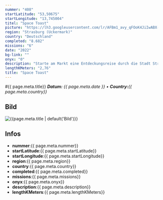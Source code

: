 ```yaml
---
nummer: "408"
startLatitude: "53,50675"
startLongitude: "13,745004"
titel: "Space Toast"
picture: "https://lh3.googleusercontent.com/lr/AFBm1_avy_qFOoK4JiIwABX-_k3pOmaw4J6ohYG1bOLrSDrYRdMANZEHxKDB06bYLVTtnfVTYCsYeaNvV0YomDVEFOcL6M3SOPbleN1B64r_FxDa8LP0pL5mEn2XJiu8BoAXYzv-FZMNtqRAydV0xCeIuamwQDQOCdze3-HlLVZRREj8q8SZep04E8XBKxOAoaFF8EFFXCfRZUi-3PD7OhgFRNZw4A9kbDO8Xza7edL2kyv3Dh-Ht7vebR3uVoIVeFlGLo4CeoqvqPEtaV6BIs5Bx9H48Bm27GK4LoYsM4X9PAdJERAWwuQso9AtkvDji3YrFBRmh2Qy5eb0QCqXUByCwvGQGkMXnqZcC7TP8YszxUIYRhgEf5WmxzceujuDlpjS14N4m3z-y3oQ3nBZTwLvuBptTiP19aPUunFwFmLH7ysz1dSEU2osm-05IW8AilGoCjMFZfBTApMag15Gito1S0JEVL2TeiO367h4-KLSd44FE0zT4RFsVN0V_uPW9sBxorGJ_IDlajNIS3yHNg8HUXfbWNmERYBBZppIrRmy4v5XwZ7dbrvyWbZd9-w5nS1-e-6LEUugHMshkyWGR2KlUxXaOy2Vn2CxgnnHnqwH_9NvXj5-WOxN9M93UWNoZP0bkE4RheiW0fjzr-TTkNHirb3-D3lOElnN_Il1A_sxStzSGBx8cfBYMINV0LdRh_ct2QZ9iiqpyHQAiuysqdzTMO7JeqMeWIdV0U-rWt4moyL_hoFDg6tDs0AcuL1tDskm7bWxbe64eBmotGoQkFOaqeNU62HGO0ZWE2yHQOr-vCKFtq-pgZhBwP3lKbA9xRsS1GCbnmI7No3yBQQP4ZtmxMfLB9FGJnSZWWFGfZrjIw5nNLMPl0ECLsFlo2DrnoA327JmVR30"
region: "Strasburg (Uckermark)"
country: "Deutschland"
completed: "8.682"
missions: "6"
date: "2022"
bg-link: ""
onyx: "0"
description: "Starte am Markt eine Entdeckungsreise durch die Stadt Strasburg Uckermark und entdecke dabei historische Orte der Stadt"
lengthKMeters: "2,76"
title: "Space Toast"
---
```


#{{ page.meta.title}}
_**Datum:** {{ page.meta.date }} • **Country:**{{ page.meta.country}}_

## Bild
![{{page.meta.title | default('Bild')}}]({{page.meta.picture}})

## Infos
- **nummer**:{{ page.meta.nummer}}
- **startLatitude**:{{ page.meta.startLatitude}}
- **startLongitude**:{{ page.meta.startLongitude}}
- **region**:{{ page.meta.region}}
- **country**:{{ page.meta.country}}
- **completed**:{{ page.meta.completed}}
- **missions**:{{ page.meta.missions}}
- **onyx**:{{ page.meta.onyx}}
- **description**:{{ page.meta.description}}
- **lengthKMeters**:{{ page.meta.lengthKMeters}}

